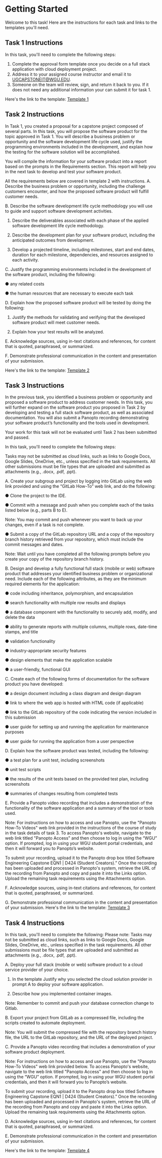 # Getting Started

Welcome to this task! Here are the instructions for each task and links to the templates you'll need.

## Task 1 Instructions

In this task, you'll need to complete the following steps:

1. Complete the approval form template once you decide on a full stack application with cloud deployment project.
2. Address it to your assigned course instructor and email it to UGCAPSTONEIT@WGU.EDU.
3. Someone on the team will review, sign, and return it back to you. If it does not need any additional information your can submit it for task 1.

Here's the link to the template: [Template 1](https://github.com/user/template1)

## Task 2 Instructions
In Task 1, you created a proposal for a capstone project composed of several parts. In this task, you will propose the software product for the topic approved in Task 1. You will describe a business problem or opportunity and the software development life cycle used, justify the programming environments included in the development, and explain how the testing for the software solution will be accomplished. 

You will compile the information for your software product into a report based on the prompts in the Requirements section. This report will help you in the next task to develop and test your software product. 

All the requirements below are covered in template 2 with instructions.
A.  Describe the business problem or opportunity, including the challenge customers encounter, and how the proposed software product will fulfill customer needs.
 

B.  Describe the software development life cycle methodology you will use to guide and support software development activities.

1.  Describe the deliverables associated with each phase of the applied software development life cycle methodology.

2.  Describe the development plan for your software product, including the anticipated outcomes from development.

3.  Develop a projected timeline, including milestones, start and end dates, duration for each milestone, dependencies, and resources assigned to each activity.
 

C.  Justify the programming environments included in the development of the software product, including the following:

●  any related costs

●  the human resources that are necessary to execute each task
 

D.  Explain how the proposed software product will be tested by doing the following:

1.  Justify the methods for validating and verifying that the developed software product will meet customer needs.

2.  Explain how your test results will be analyzed.
 

E.  Acknowledge sources, using in-text citations and references, for content that is quoted, paraphrased, or summarized.
 

F.  Demonstrate professional communication in the content and presentation of your submission.

Here's the link to the template: [Template 2](https://github.com/user/template2)

## Task 3 Instructions
In the previous task, you identified a business problem or opportunity and proposed a software product to address customer needs. In this task, you will further expand on the software product you proposed in Task 2 by developing and testing a full stack software product, as well as associated documentation. You will also submit a Panopto recording demonstrating your software product’s functionality and the tools used in development.

Your work for this task will not be evaluated until Task 2 has been submitted and passed.

In this task, you'll need to complete the following steps:

Tasks may not be submitted as cloud links, such as links to Google Docs, Google Slides, OneDrive, etc., unless specified in the task requirements. All other submissions must be file types that are uploaded and submitted as attachments (e.g., .docx, .pdf, .ppt).
 

A.  Create your subgroup and project by logging into GitLab using the web link provided and using the “GitLab How-To” web link, and do the following:

●  Clone the project to the IDE.

●  Commit with a message and push when you complete each of the tasks listed below (e.g., parts B to E).



Note: You may commit and push whenever you want to back up your changes, even if a task is not complete.



●  Submit a copy of the GitLab repository URL and a copy of the repository branch history retrieved from your repository, which must include the commit messages and dates.
 

Note: Wait until you have completed all the following prompts before you create your copy of the repository branch history.
 

B.  Design and develop a fully functional full stack (mobile or web) software product that addresses your identified business problem or organizational need. Include each of the following attributes, as they are the minimum required elements for the application:

●  code including inheritance, polymorphism, and encapsulation

●  search functionality with multiple row results and displays

●  a database component with the functionality to securely add, modify, and delete the data

●  ability to generate reports with multiple columns, multiple rows, date-time stamps, and title

●  validation functionality

●  industry-appropriate security features

●  design elements that make the application scalable

●  a user-friendly, functional GUI
 

C.  Create each of the following forms of documentation for the software product you have developed:

●  a design document including a class diagram and design diagram

●  link to where the web app is hosted with HTML code (if applicable)

●  link to the GitLab repository of the code indicating the version included in this submission

●  user guide for setting up and running the application for maintenance purposes

●  user guide for running the application from a user perspective
 

D.  Explain how the software product was tested, including the following:

●  a test plan for a unit test, including screenshots

●  unit test scripts

●  the results of the unit tests based on the provided test plan, including screenshots

●  summaries of changes resulting from completed tests
 

E.  Provide a Panopto video recording that includes a demonstration of the functionality of the software application and a summary of the tool or tools used.
 

Note: For instructions on how to access and use Panopto, use the "Panopto How-To Videos" web link provided in the instructions of the course of study in the task details of task 3. To access Panopto's website, navigate to the web link titled "Panopto Access" and then choose to log in using the “WGU” option. If prompted, log in using your WGU student portal credentials, and then it will forward you to Panopto’s website.

To submit your recording, upload it to the Panopto drop box titled Software Engineering Capstone EQN1 | D424 (Student Creators).” Once the recording has been uploaded and processed in Panopto's system, retrieve the URL of the recording from Panopto and copy and paste it into the Links option. Upload the remaining task requirements using the Attachments option.
 

F.  Acknowledge sources, using in-text citations and references, for content that is quoted, paraphrased, or summarized.
 

G.  Demonstrate professional communication in the content and presentation of your submission.
Here's the link to the template: [Template 3](https://github.com/user/template3)

## Task 4 Instructions

In this task, you'll need to complete the following:
Please note: Tasks may not be submitted as cloud links, such as links to Google Docs, Google Slides, OneDrive, etc., unless specified in the task requirements. All other submissions must be file types that are uploaded and submitted as attachments (e.g., .docx, .pdf, .ppt).
 

A.  Deploy your full stack (mobile or web) software product to a cloud service provider of your choice.

1.  In the template Justify why you selected the cloud solution provider in prompt A to deploy your software application.

2.  Describe how you implemented container images.
 

Note: Remember to commit and push your database connection change to Gitlab.
 

B.  Export your project from GitLab as a compressed file, including the scripts created to automate deployment.
 

Note: You will submit the compressed file with the repository branch history file, the URL to the GitLab repository, and the URL of the deployed project.
 

C.  Provide a Panopto video recording that includes a demonstration of your software product deployment.
 

Note: For instructions on how to access and use Panopto, use the "Panopto How-To Videos" web link provided below. To access Panopto's website, navigate to the web link titled "Panopto Access" and then choose to log in using the “WGU” option. If prompted, log in using your WGU student portal credentials, and then it will forward you to Panopto’s website.

To submit your recording, upload it to the Panopto drop box titled Software Engineering Capstone EQN1 | D424 (Student Creators).” Once the recording has been uploaded and processed in Panopto's system, retrieve the URL of the recording from Panopto and copy and paste it into the Links option. Upload the remaining task requirements using the Attachments option.
 

D.  Acknowledge sources, using in-text citations and references, for content that is quoted, paraphrased, or summarized.
 

E.  Demonstrate professional communication in the content and presentation of your submission.

Here's the link to the template: [Template 4](https://github.com/user/template4)

